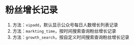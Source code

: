 # 粉丝增长记录

1. 方法：`vipadd`，默认显示公众号每日人数增长列表记录
2. 方法：`markting_time`，按时间搜索查询粉丝增长记录
3. 方法：`growth_search`，按自定义时间搜索查询粉丝增长记录
